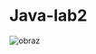 # Java-lab2

![obraz](https://github.com/user-attachments/assets/ff663f97-be68-4a5e-8260-fa90c7adec56)
